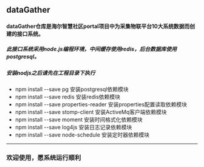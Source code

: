 ## dataGather
#### dataGather仓库是海尔智慧社区portal项目中为采集物联平台10大系统数据而创建的接口系统。

##### 此接口系统采用node.js编程环境，中间缓存使用redis，后台数据库使用postgresql。
##### 安装nodjs之后请先在工程目录下执行
* npm install --save pg 安装postgresql依赖模块
* npm install --save redis 安装redis依赖模块
* npm install  --save properties-reader 安装properties配置读取依赖模块
* npm install  --save stomp-client 安装ActiveMq客户端依赖模块
* npm install  --save moment 安装时间格式化依赖模块
* npm install  --save log4js 安装日志记录依赖模块
* npm install  --save node-schedule 安装定时器依赖模块
------------------------------------
### 欢迎使用，愿系统运行顺利

